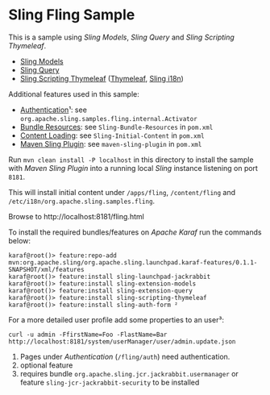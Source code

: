 Sling Fling Sample
==================

This is a sample using _Sling Models_, _Sling Query_ and _Sling Scripting Thymeleaf_.

* [Sling Models](http://sling.apache.org/documentation/bundles/models.html)
* [Sling Query](https://github.com/Cognifide/Sling-Query)
* [Sling Scripting Thymeleaf](http://sling.apache.org/documentation/bundles/scripting/scripting-thymeleaf.html) ([Thymeleaf](http://www.thymeleaf.org/), [Sling i18n](http://sling.apache.org/documentation/bundles/internationalization-support-i18n.html))

Additional features used in this sample:

* [Authentication](http://www.thymeleaf.org/)¹: see `org.apache.sling.samples.fling.internal.Activator`
* [Bundle Resources](http://sling.apache.org/documentation/bundles/bundle-resources-extensions-bundleresource.html): see `Sling-Bundle-Resources` in `pom.xml`
* [Content Loading](http://sling.apache.org/documentation/bundles/content-loading-jcr-contentloader.html): see `Sling-Initial-Content` in `pom.xml`
* [Maven Sling Plugin](http://sling.apache.org/documentation/development/sling.html): see `maven-sling-plugin` in `pom.xml`

Run `mvn clean install -P localhost` in this directory to install the sample with _Maven Sling Plugin_ into a running local _Sling_ instance listening on port `8181`.

This will install initial content under `/apps/fling`, `/content/fling` and `/etc/i18n/org.apache.sling.samples.fling`.

Browse to http://localhost:8181/fling.html

To install the required bundles/features on _Apache Karaf_ run the commands below:

    karaf@root()> feature:repo-add mvn:org.apache.sling/org.apache.sling.launchpad.karaf-features/0.1.1-SNAPSHOT/xml/features
    karaf@root()> feature:install sling-launchpad-jackrabbit
    karaf@root()> feature:install sling-extension-models
    karaf@root()> feature:install sling-extension-query
    karaf@root()> feature:install sling-scripting-thymeleaf
    karaf@root()> feature:install sling-auth-form ²

For a more detailed user profile add some properties to an user³:

    curl -u admin -FfirstName=Foo -FlastName=Bar http://localhost:8181/system/userManager/user/admin.update.json

1. Pages under _Authentication_ (`/fling/auth`) need authentication.
2. optional feature
3. requires bundle `org.apache.sling.jcr.jackrabbit.usermanager` or feature `sling-jcr-jackrabbit-security` to be installed
